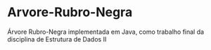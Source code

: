 # Arvore-Rubro-Negra
Árvore Rubro-Negra implementada em Java, como trabalho final da disciplina de Estrutura de Dados II
